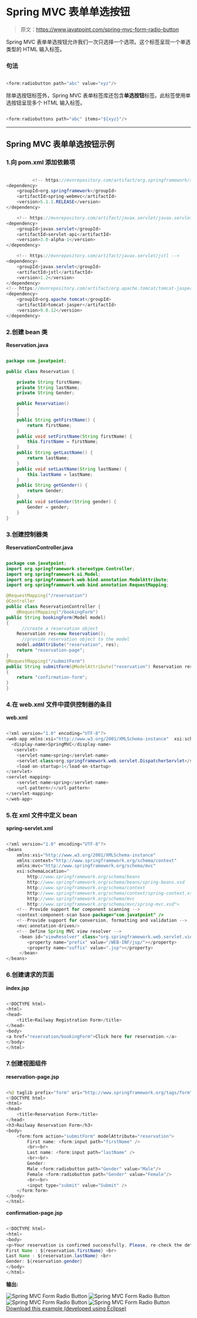 # Spring MVC 表单单选按钮

> 原文：<https://www.javatpoint.com/spring-mvc-form-radio-button>

Spring MVC 表单单选按钮允许我们一次只选择一个选项。这个标签呈现一个单选类型的 HTML 输入标签。

### 句法

```java

<form:radiobutton path="abc" value="xyz"/>

```

除单选按钮标签外，Spring MVC 表单标签库还包含**单选按钮**标签。此标签使用单选按钮呈现多个 HTML 输入标签。

```java

<form:radiobuttons path="abc" items="${xyz}"/>

```

* * *

## Spring MVC 表单单选按钮示例

### 1.向 pom.xml 添加依赖项

```java

          <!-- https://mvnrepository.com/artifact/org.springframework/spring-webmvc -->
<dependency>
    <groupId>org.springframework</groupId>
    <artifactId>spring-webmvc</artifactId>
    <version>5.1.1.RELEASE</version>
</dependency>

    <!-- https://mvnrepository.com/artifact/javax.servlet/javax.servlet-api -->
<dependency>  
    <groupId>javax.servlet</groupId>  
    <artifactId>servlet-api</artifactId>  
    <version>3.0-alpha-1</version>  
</dependency>

    <!-- https://mvnrepository.com/artifact/javax.servlet/jstl -->
<dependency>
    <groupId>javax.servlet</groupId>
    <artifactId>jstl</artifactId>
    <version>1.2</version>
</dependency>
<!-- https://mvnrepository.com/artifact/org.apache.tomcat/tomcat-jasper -->
<dependency>
    <groupId>org.apache.tomcat</groupId>
    <artifactId>tomcat-jasper</artifactId>
    <version>9.0.12</version>
</dependency>

```

### 2.创建 bean 类

**Reservation.java**

```java

package com.javatpoint;

public class Reservation {

	private String firstName;
	private String lastName;
	private String Gender;

	public Reservation()
	{		
	}
	public String getFirstName() {
		return firstName;
	}
	public void setFirstName(String firstName) {
		this.firstName = firstName;
	}
	public String getLastName() {
		return lastName;
	}
	public void setLastName(String lastName) {
		this.lastName = lastName;
	}
	public String getGender() {
		return Gender;
	}
	public void setGender(String gender) {
		Gender = gender;
	}	
}

```

### 3.创建控制器类

**ReservationController.java**

```java

package com.javatpoint;
import org.springframework.stereotype.Controller;
import org.springframework.ui.Model;
import org.springframework.web.bind.annotation.ModelAttribute;
import org.springframework.web.bind.annotation.RequestMapping;

@RequestMapping("/reservation")
@Controller
public class ReservationController {
	@RequestMapping("/bookingForm")
public String bookingForm(Model model)
{
      //create a reservation object 
	Reservation res=new Reservation();
      //provide reservation object to the model 
	model.addAttribute("reservation", res);
	return "reservation-page";
}
@RequestMapping("/submitForm")
public String submitForm(@ModelAttribute("reservation") Reservation res)
{
	return "confirmation-form";
}
}

```

### 4.在 web.xml 文件中提供控制器的条目

**web.xml**

```java

<?xml version="1.0" encoding="UTF-8"?>
<web-app xmlns:xsi="http://www.w3.org/2001/XMLSchema-instance"  xsi:schemaLocation="http://java.sun.com/xml/ns/javaee http://java.sun.com/xml/ns/javaee/web-app_3_0.xsd" id="WebApp_ID" version="3.0">
  <display-name>SpringMVC</display-name>
   <servlet>  
    <servlet-name>spring</servlet-name>  
    <servlet-class>org.springframework.web.servlet.DispatcherServlet</servlet-class>  
    <load-on-startup>1</load-on-startup>    
</servlet>  
<servlet-mapping>  
    <servlet-name>spring</servlet-name>  
    <url-pattern>/</url-pattern>  
</servlet-mapping>  
</web-app>

```

### 5.在 xml 文件中定义 bean

**spring-servlet.xml**

```java

<?xml version="1.0" encoding="UTF-8"?>
<beans 
	xmlns:xsi="http://www.w3.org/2001/XMLSchema-instance" 
	xmlns:context="http://www.springframework.org/schema/context"
	xmlns:mvc="http://www.springframework.org/schema/mvc"
	xsi:schemaLocation="
		http://www.springframework.org/schema/beans
    	http://www.springframework.org/schema/beans/spring-beans.xsd
    	http://www.springframework.org/schema/context
    	http://www.springframework.org/schema/context/spring-context.xsd
    	http://www.springframework.org/schema/mvc
        http://www.springframework.org/schema/mvc/spring-mvc.xsd">
	<!-- Provide support for component scanning -->
	<context:component-scan base-package="com.javatpoint" />
	<!--Provide support for conversion, formatting and validation -->
	<mvc:annotation-driven/>
	<!-- Define Spring MVC view resolver -->
     <bean id="viewResolver" class="org.springframework.web.servlet.view.InternalResourceViewResolver">
        <property name="prefix" value="/WEB-INF/jsp/"></property>
        <property name="suffix" value=".jsp"></property>     
     </bean>
</beans>

```

### 6.创建请求的页面

**index.jsp**

```java

<!DOCTYPE html>
<html>
<head>
	<title>Railway Registration Form</title>
</head>
<body>
<a href="reservation/bookingForm">Click here for reservation.</a>
</body>
</html>

```

### 7.创建视图组件

**reservation-page.jsp**

```java

<%@ taglib prefix="form" uri="http://www.springframework.org/tags/form" %>
<!DOCTYPE html>
<html>
<head>
	<title>Reservation Form</title>
</head>
<h3>Railway Reservation Form</h3>
<body>
	<form:form action="submitForm" modelAttribute="reservation">
		First name: <form:input path="firstName" />		
		<br><br>
		Last name: <form:input path="lastName" />
		<br><br>
		Gender: 
		Male <form:radiobutton path="Gender" value="Male"/>
		Female <form:radiobutton path="Gender" value="Female"/>
		<br><br>
		<input type="submit" value="Submit" />
	</form:form>
</body>
</html>

```

**confirmation-page.jsp**

```java

<!DOCTYPE html>
<html>
<body>
<p>Your reservation is confirmed successfully. Please, re-check the details.</p>
First Name : ${reservation.firstName} <br>
Last Name : ${reservation.lastName} <br>
Gender: ${reservation.gender}
</body>
</html>

```

**输出:**

![Spring MVC Form Radio Button](../img/65124794ad4c42959c3080eb01da2aac.png)
![Spring MVC Form Radio Button](../img/63f7f846c2a306685145b784f9d72610.png)
![Spring MVC Form Radio Button](../img/83e0df8833d096c6549cfea475c7562f.png)
![Spring MVC Form Radio Button](../img/7105b787e9089c6f78676b29e4dcd48c.png)
[Download this example (developed using Eclipse)](https://static.javatpoint.com/sppages/download/SpringMVCRadioButton.zip)